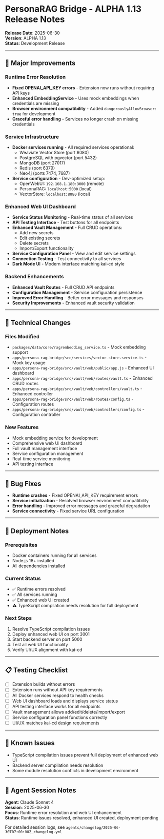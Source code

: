 # PersonaRAG Bridge - ALPHA 1.13 Release Notes

**Release Date**: 2025-06-30  
**Version**: ALPHA 1.13  
**Status**: Development Release

---

## 🎯 **Major Improvements**

### **Runtime Error Resolution**
- **Fixed OPENAI_API_KEY errors** - Extension now runs without requiring API keys
- **Enhanced EmbeddingService** - Uses mock embeddings when credentials are missing
- **Browser environment compatibility** - Added `dangerouslyAllowBrowser: true` for development
- **Graceful error handling** - Services no longer crash on missing credentials

### **Service Infrastructure**
- **Docker services running** - All required services operational:
  - Weaviate Vector Store (port 8080)
  - PostgreSQL with pgvector (port 5432)
  - MongoDB (port 27017)
  - Redis (port 6379)
  - Neo4j (ports 7474, 7687)
- **Service configuration** - Dev-optimized setup:
  - OpenWebUI: `192.168.1.180:3000` (remote)
  - PersonaRAG: `localhost:5000` (local)
  - VectorStore: `localhost:8080` (local)

### **Enhanced Web UI Dashboard**
- **Service Status Monitoring** - Real-time status of all services
- **API Testing Interface** - Test buttons for all endpoints
- **Enhanced Vault Management** - Full CRUD operations:
  - Add new secrets
  - Edit existing secrets
  - Delete secrets
  - Import/Export functionality
- **Service Configuration Panel** - View and edit service settings
- **Connection Testing** - Test connectivity to all services
- **Dark Mode UI** - Modern interface matching kai-cd style

### **Backend Enhancements**
- **Enhanced Vault Routes** - Full CRUD API endpoints
- **Configuration Management** - Service configuration persistence
- **Improved Error Handling** - Better error messages and responses
- **Security Improvements** - Enhanced vault security validation

---

## 🔧 **Technical Changes**

### **Files Modified**
- `packages/data/core/rag/embedding_service.ts` - Mock embedding support
- `apps/persona-rag-bridge/src/services/vector-store.service.ts` - Mock key usage
- `apps/persona-rag-bridge/src/vault/web/public/app.js` - Enhanced UI dashboard
- `apps/persona-rag-bridge/src/vault/web/routes/vault.ts` - Enhanced CRUD routes
- `apps/persona-rag-bridge/src/vault/web/controllers/vault.ts` - Enhanced controller
- `apps/persona-rag-bridge/src/vault/web/routes/config.ts` - Configuration routes
- `apps/persona-rag-bridge/src/vault/web/controllers/config.ts` - Configuration controller

### **New Features**
- Mock embedding service for development
- Comprehensive web UI dashboard
- Full vault management interface
- Service configuration management
- Real-time service monitoring
- API testing interface

---

## 🐛 **Bug Fixes**

- **Runtime crashes** - Fixed OPENAI_API_KEY requirement errors
- **Service initialization** - Resolved browser environment compatibility
- **Error handling** - Improved error messages and graceful degradation
- **Service connectivity** - Fixed service URL configuration

---

## 🚀 **Deployment Notes**

### **Prerequisites**
- Docker containers running for all services
- Node.js 18+ installed
- All dependencies installed

### **Current Status**
- ✅ Runtime errors resolved
- ✅ All services running
- ✅ Enhanced web UI created
- ⚠️ TypeScript compilation needs resolution for full deployment

### **Next Steps**
1. Resolve TypeScript compilation issues
2. Deploy enhanced web UI on port 3001
3. Start backend server on port 5000
4. Test all web UI functionality
5. Verify UI/UX alignment with kai-cd

---

## 📋 **Testing Checklist**

- [ ] Extension builds without errors
- [ ] Extension runs without API key requirements
- [ ] All Docker services respond to health checks
- [ ] Web UI dashboard loads and displays service status
- [ ] API testing interface works for all endpoints
- [ ] Vault management allows add/edit/delete/import/export
- [ ] Service configuration panel functions correctly
- [ ] UI/UX matches kai-cd design requirements

---

## 🔄 **Known Issues**

- TypeScript compilation issues prevent full deployment of enhanced web UI
- Backend server compilation needs resolution
- Some module resolution conflicts in development environment

---

## 📝 **Agent Session Notes**

**Agent**: Claude Sonnet 4  
**Session**: 2025-06-30  
**Focus**: Runtime error resolution and web UI enhancement  
**Status**: Runtime issues resolved, enhanced UI created, deployment pending

For detailed session logs, see `agents/changelog/2025-06-30T07:00:00Z_changelog.yml` 